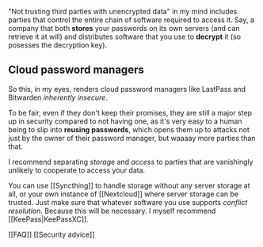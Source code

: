 ---
---

"Not trusting third parties with unencrypted data" in my mind includes parties that control the entire chain of software required to access it. Say, a company that both **stores** your passwords on its own servers (and can retrieve it at will) and distributes software that you use to **decrypt** it (so posesses the decryption key).

## Cloud password managers

So this, in my eyes, renders cloud password managers like LastPass and Bitwarden *inherently insecure*.

To be fair, even if they don't keep their promises, they are still a major step up in security compared to not having one, as it's very easy to a human being to slip into **reusing passwords**, which opens them up to attacks not just by the owner of their password manager, but waaaay more parties than that.

I recommend separating _storage_ and _access_ to parties that are vanishingly unlikely to cooperate to access your data.

You can use [[Syncthing]] to handle storage without any server storage at all, or your own instance of [[Nextcloud]] where server storage can be trusted. Just make sure that whatever software you use supports _conflict resolution_. Because this will be necessary. I myself recommend [[KeePass|KeePassXC]].

[[FAQ]] [[Security advice]]
